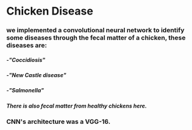 # Chicken Disease

### we implemented a convolutional neural network to identify some diseases through the fecal matter of a chicken, these diseases are:
##### -"Coccidiosis"
##### -"New Castle disease"
##### -"Salmonella"
##### There is also fecal matter from healthy chickens here.
### CNN's architecture was a VGG-16.
